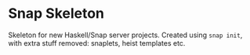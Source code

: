 Snap Skeleton
=============

Skeleton for new Haskell/Snap server projects. Created using `snap
init`, with extra stuff removed: snaplets, heist templates etc.
